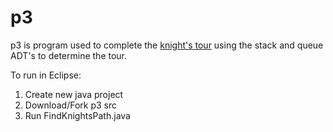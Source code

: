 p3
====

p3 is program used to complete the [knight's tour](https://en.wikipedia.org/wiki/Knight%27s_tour)
using the stack and queue ADT's to determine the tour.

To run in Eclipse:
  1. Create new java project
  2. Download/Fork p3 src
  3. Run FindKnightsPath.java

